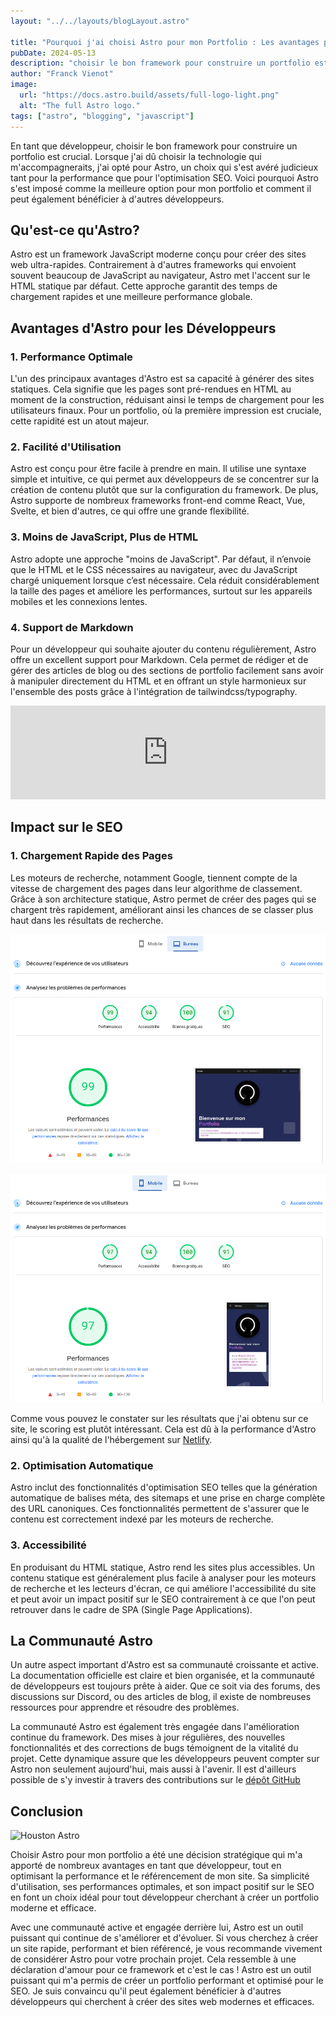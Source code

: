 ```yaml
---
layout: "../../layouts/blogLayout.astro"

title: "Pourquoi j'ai choisi Astro pour mon Portfolio : Les avantages pour un développeur et l'impact sur le SEO"
pubDate: 2024-05-13
description: "choisir le bon framework pour construire un portfolio est crucial. Pour mon portfolio, j'ai opté pour Astro !"
author: "Franck Vienot"
image:
  url: "https://docs.astro.build/assets/full-logo-light.png"
  alt: "The full Astro logo."
tags: ["astro", "blogging", "javascript"]
---
```


En tant que développeur, choisir le bon framework pour construire un portfolio est crucial. Lorsque j'ai dû choisir la technologie qui m'accompagneraits, j'ai opté pour Astro, un choix qui s'est avéré judicieux tant pour la performance que pour l'optimisation SEO. Voici pourquoi Astro s'est imposé comme la meilleure option pour mon portfolio et comment il peut également bénéficier à d'autres développeurs.

## Qu'est-ce qu'Astro?

Astro est un framework JavaScript moderne conçu pour créer des sites web ultra-rapides. Contrairement à d'autres frameworks qui envoient souvent beaucoup de JavaScript au navigateur, Astro met l'accent sur le HTML statique par défaut. Cette approche garantit des temps de chargement rapides et une meilleure performance globale.

## Avantages d'Astro pour les Développeurs

### 1. Performance Optimale

L'un des principaux avantages d'Astro est sa capacité à générer des sites statiques. Cela signifie que les pages sont pré-rendues en HTML au moment de la construction, réduisant ainsi le temps de chargement pour les utilisateurs finaux. Pour un portfolio, où la première impression est cruciale, cette rapidité est un atout majeur.

### 2. Facilité d'Utilisation

Astro est conçu pour être facile à prendre en main. Il utilise une syntaxe simple et intuitive, ce qui permet aux développeurs de se concentrer sur la création de contenu plutôt que sur la configuration du framework. De plus, Astro supporte de nombreux frameworks front-end comme React, Vue, Svelte, et bien d'autres, ce qui offre une grande flexibilité.

### 3. Moins de JavaScript, Plus de HTML

Astro adopte une approche "moins de JavaScript". Par défaut, il n’envoie que le HTML et le CSS nécessaires au navigateur, avec du JavaScript chargé uniquement lorsque c’est nécessaire. Cela réduit considérablement la taille des pages et améliore les performances, surtout sur les appareils mobiles et les connexions lentes.

### 4. Support de Markdown

Pour un développeur qui souhaite ajouter du contenu régulièrement, Astro offre un excellent support pour Markdown. Cela permet de rédiger et de gérer des articles de blog ou des sections de portfolio facilement sans avoir à manipuler directement du HTML et en offrant un style harmonieux sur l'ensemble des posts grâce à l'intégration de tailwindcss/typography.

<!-- markdownlint-disable-next-line MD033 -->
<iframe width="100%" src="https://www.youtube.com/embed/dsTXcSeAZq8?si=iNK1SPU1SK9SDB5s" title="YouTube video player" frameborder="0" allow="accelerometer; autoplay; clipboard-write; encrypted-media; gyroscope; picture-in-picture; web-share" referrerpolicy="strict-origin-when-cross-origin" allowfullscreen></iframe>

## Impact sur le SEO

### 1. Chargement Rapide des Pages

Les moteurs de recherche, notamment Google, tiennent compte de la vitesse de chargement des pages dans leur algorithme de classement. Grâce à son architecture statique, Astro permet de créer des pages qui se chargent très rapidement, améliorant ainsi les chances de se classer plus haut dans les résultats de recherche.

![Page Speed Desktop](../../images/pageSpeed/pageSpeedInsightsDesktop.webp)

![Page Speed Mobile](../../images/pageSpeed/pageSpeedInsightsMobile.webp)

Comme vous pouvez le constater sur les résultats que j'ai obtenu sur ce site, le scoring est plutôt intéressant. Cela est dû à la performance d'Astro ainsi qu'à la qualité de l'hébergement sur [Netlify](https://www.netlify.com/).

### 2. Optimisation Automatique

Astro inclut des fonctionnalités d'optimisation SEO telles que la génération automatique de balises méta, des sitemaps et une prise en charge complète des URL canoniques. Ces fonctionnalités permettent de s'assurer que le contenu est correctement indexé par les moteurs de recherche.

### 3. Accessibilité

En produisant du HTML statique, Astro rend les sites plus accessibles. Un contenu statique est généralement plus facile à analyser pour les moteurs de recherche et les lecteurs d'écran, ce qui améliore l'accessibilité du site et peut avoir un impact positif sur le SEO contrairement à ce que l'on peut retrouver dans le cadre de SPA (Single Page Applications).

## La Communauté Astro

Un autre aspect important d'Astro est sa communauté croissante et active. La documentation officielle est claire et bien organisée, et la communauté de développeurs est toujours prête à aider. Que ce soit via des forums, des discussions sur Discord, ou des articles de blog, il existe de nombreuses ressources pour apprendre et résoudre des problèmes.

La communauté Astro est également très engagée dans l'amélioration continue du framework. Des mises à jour régulières, des nouvelles fonctionnalités et des corrections de bugs témoignent de la vitalité du projet. Cette dynamique assure que les développeurs peuvent compter sur Astro non seulement aujourd'hui, mais aussi à l'avenir. Il est d'ailleurs possible de s'y investir à travers des contributions sur le [dépôt GitHub](https://github.com/withastro/astro)

## Conclusion

![Houston Astro](https://astro.build/_astro/houston.JWJVBh4U.webp)

Choisir Astro pour mon portfolio a été une décision stratégique qui m'a apporté de nombreux avantages en tant que développeur, tout en optimisant la performance et le référencement de mon site. Sa simplicité d'utilisation, ses performances optimales, et son impact positif sur le SEO en font un choix idéal pour tout développeur cherchant à créer un portfolio moderne et efficace.

Avec une communauté active et engagée derrière lui, Astro est un outil puissant qui continue de s'améliorer et d'évoluer. Si vous cherchez à créer un site rapide, performant et bien référencé, je vous recommande vivement de considérer Astro pour votre prochain projet. Cela ressemble à une déclaration d'amour pour ce framework et c'est le cas ! Astro est un outil puissant qui m'a permis de créer un portfolio performant et optimisé pour le SEO. Je suis convaincu qu'il peut également bénéficier à d'autres développeurs qui cherchent à créer des sites web modernes et efficaces.

